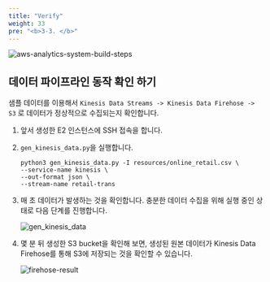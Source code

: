 ```yaml
---
title: "Verify"
weight: 33
pre: "<b>3-3. </b>"
---
```


![aws-analytics-system-build-steps](/analytics-on-aws/images/aws-analytics-system-build-steps.png)

## 데이터 파이프라인 동작 확인 하기

샘플 데이터를 이용해서 `Kinesis Data Streams -> Kinesis Data Firehose -> S3` 로 데이터가 정상적으로 수집되는지 확인합니다.

1. 앞서 생성한 E2 인스턴스에 SSH 접속을 합니다.
2. `gen_kinesis_data.py`을 실행합니다.
    ```shell script
    python3 gen_kinesis_data.py -I resources/online_retail.csv \
    --service-name kinesis \
    --out-format json \
    --stream-name retail-trans
    ```
1. 매 초 데이터가 발생하는 것을 확인합니다. 충분한 데이터 수집을 위해 실행 중인 상태로 다음 단계를 진행합니다.

    ![gen_kinesis_data](/analytics-on-aws/images/gen_kinesis_data.png)

2. 몇 분 뒤 생성한 S3 bucket을 확인해 보면, 생성된 원본 데이터가 Kinesis Data Firehose를 통해 S3에 저장되는 것을 확인할 수 있습니다.

    ![firehose-result](/analytics-on-aws/images/firehose-result.png)